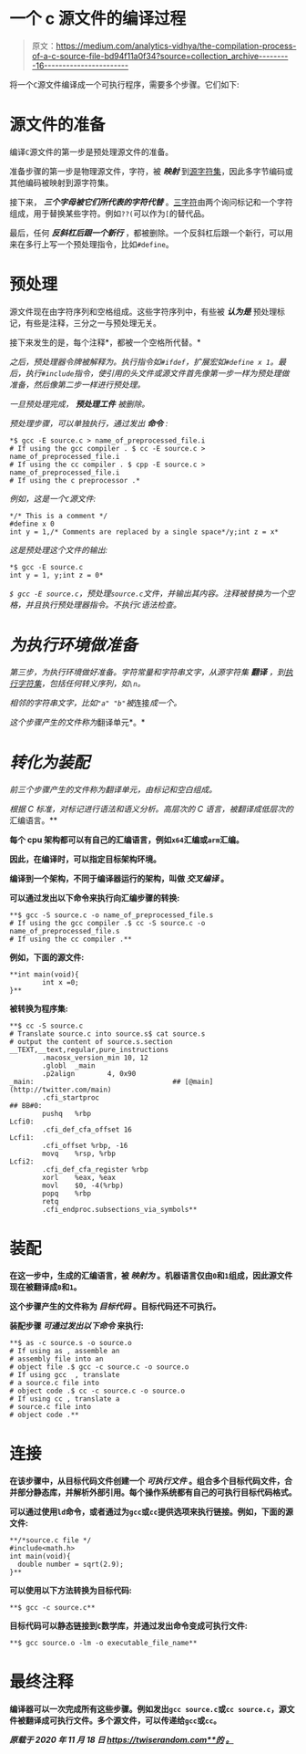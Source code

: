 # 一个 c 源文件的编译过程

> 原文：<https://medium.com/analytics-vidhya/the-compilation-process-of-a-c-source-file-bd94f11a0f34?source=collection_archive---------16----------------------->

将一个`C`源文件编译成一个可执行程序，需要多个步骤。它们如下:

# 源文件的准备

编译`C`源文件的第一步是预处理源文件的准备。

准备步骤的第一步是物理源文件，字符，被 ***映射*** 到[源字符集](https://twiserandom.com/c/c-source-execution-basic-and-extended-character-sets/)，因此多字节编码或其他编码被映射到源字符集。

接下来， ***三个字母被它们所代表的字符代替*** 。[三字符](https://difyel.com/c/lexical/what-is-a-trigraph-in-c/)由两个询问标记和一个字符组成，用于替换某些字符。例如`??(`可以作为`[`的替代品。

最后，任何 ***反斜杠后跟一个新行*** ，都被删除。一个反斜杠后跟一个新行，可以用来在多行上写一个预处理指令，比如`#define`。

# 预处理

源文件现在由字符序列和空格组成。这些字符序列中，有些被 ***认为是*** 预处理标记，有些是注释，三分之一与预处理无关。

接下来发生的是，每个注释*，都被一个空格所代替。*

*之后，*预处理器令牌被解释为*。执行指令如`#ifdef`，扩展宏如`#define x 1`。最后，执行`#include`指令，使引用的头文件或源文件首先像第一步一样为预处理做准备，然后像第二步一样进行预处理。*

*一旦预处理完成， ***预处理工件*** 被删除。*

*预处理步骤，可以单独执行，通过发出 ***命令*** :*

```
*$ gcc -E source.c > name_of_preprocessed_file.i 
# If using the gcc compiler . $ cc -E source.c > name_of_preprocessed_file.i 
# If using the cc compiler . $ cpp -E source.c > name_of_preprocessed_file.i 
# If using the c preprocessor .*
```

*例如，这是一个`C`源文件:*

```
*/* This is a comment */
#define x 0
int y = 1,/* Comments are replaced by a single space*/y;int z = x*
```

*这是预处理这个文件的输出:*

```
*$ gcc -E source.c
int y = 1, y;int z = 0*
```

*`$ gcc -E source.c`，预处理`source.c`文件，并输出其内容。注释被替换为一个空格，并且执行预处理器指令。不执行`C`语法检查。*

# *为执行环境做准备*

*第三步，为执行环境做好准备。字符常量和字符串文字，从源字符集 ***翻译*** ，到[执行字符集](https://twiserandom.com/c/c-source-execution-basic-and-extended-character-sets/)，包括任何转义序列，如`\n`。*

*相邻的字符串文字，比如`"a" "b"`被*连接*成一个。*

*这个步骤产生的文件称为*翻译单元*。*

# *转化为装配*

*前三个步骤产生的文件称为翻译单元，由标记和空白组成。*

*根据 C 标准，对标记进行语法和语义分析。高层次的 C 语言，被翻译成低层次的*汇编语言。**

**每个 cpu 架构都可以有自己的汇编语言，例如`x64`汇编或`arm`汇编。**

**因此，在编译时，可以指定目标架构环境。**

**编译到一个架构，不同于编译器运行的架构，叫做 ***交叉编译*** 。**

**可以通过发出以下命令来执行向汇编步骤的转换:**

```
**$ gcc -S source.c -o name_of_preprocessed_file.s
# If using the gcc compiler .$ cc -S source.c -o name_of_preprocessed_file.s
# If using the cc compiler .**
```

**例如，下面的源文件:**

```
**int main(void){ 
        int x =0; 
}**
```

**被转换为程序集:**

```
**$ cc -S source.c
# Translate source.c into source.s$ cat source.s
# output the content of source.s.section        __TEXT,__text,regular,pure_instructions
        .macosx_version_min 10, 12
        .globl  _main
        .p2align        4, 0x90
_main:                                  ## [@main](http://twitter.com/main)
        .cfi_startproc
## BB#0:
        pushq   %rbp
Lcfi0:
        .cfi_def_cfa_offset 16
Lcfi1:
        .cfi_offset %rbp, -16
        movq    %rsp, %rbp
Lcfi2:
        .cfi_def_cfa_register %rbp
        xorl    %eax, %eax
        movl    $0, -4(%rbp)
        popq    %rbp
        retq
        .cfi_endproc.subsections_via_symbols**
```

# **装配**

**在这一步中，生成的汇编语言，被 ***映射为*** 。机器语言仅由`0`和`1`组成，因此源文件现在被翻译成`0`和`1`。**

**这个步骤产生的文件称为 ***目标代码*** 。目标代码还不可执行。**

**装配步骤 ***可通过发出以下命令*** 来执行:**

```
**$ as -c source.s -o source.o
# If using as , assemble an 
# assembly file into an 
# object file .$ gcc -c source.c -o source.o
# If using gcc  , translate 
# a source.c file into 
# object code .$ cc -c source.c -o source.o
# If using cc , translate a 
# source.c file into
# object code .**
```

# **连接**

**在该步骤中，从目标代码文件创建一个 ***可执行文件*** 。组合多个目标代码文件，合并部分静态库，并解析外部引用。每个操作系统都有自己的可执行目标代码格式。**

**可以通过使用`ld`命令，或者通过为`gcc`或`cc`提供选项来执行链接。例如，下面的源文件:**

```
**/*source.c file */
#include<math.h>
int main(void){
  double number = sqrt(2.9);
}**
```

**可以使用以下方法转换为目标代码:**

```
**$ gcc -c source.c**
```

**目标代码可以静态链接到`C`数学库，并通过发出命令变成可执行文件:**

```
**$ gcc source.o -lm -o executable_file_name**
```

# **最终注释**

**编译器可以一次完成所有这些步骤。例如发出`gcc source.c`或`cc source.c`，源文件被翻译成可执行文件。多个源文件，可以传递给`gcc`或`cc`。**

***原载于 2020 年 11 月 18 日 https://twiserandom.com**的* [*。*](https://twiserandom.com/c/the-compilation-process-of-a-c-source-file/)**